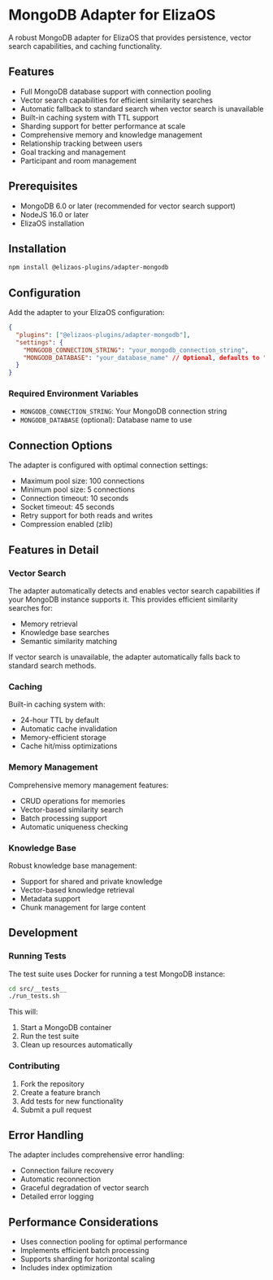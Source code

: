 # MongoDB Adapter for ElizaOS

A robust MongoDB adapter for ElizaOS that provides persistence, vector search capabilities, and caching functionality.

## Features

- Full MongoDB database support with connection pooling
- Vector search capabilities for efficient similarity searches
- Automatic fallback to standard search when vector search is unavailable
- Built-in caching system with TTL support
- Sharding support for better performance at scale
- Comprehensive memory and knowledge management
- Relationship tracking between users
- Goal tracking and management
- Participant and room management

## Prerequisites

- MongoDB 6.0 or later (recommended for vector search support)
- NodeJS 16.0 or later
- ElizaOS installation

## Installation

```bash
npm install @elizaos-plugins/adapter-mongodb
```

## Configuration

Add the adapter to your ElizaOS configuration:

```json
{
  "plugins": ["@elizaos-plugins/adapter-mongodb"],
  "settings": {
    "MONGODB_CONNECTION_STRING": "your_mongodb_connection_string",
    "MONGODB_DATABASE": "your_database_name" // Optional, defaults to "elizaAgent"
  }
}
```

### Required Environment Variables

- `MONGODB_CONNECTION_STRING`: Your MongoDB connection string
- `MONGODB_DATABASE` (optional): Database name to use

## Connection Options

The adapter is configured with optimal connection settings:

- Maximum pool size: 100 connections
- Minimum pool size: 5 connections
- Connection timeout: 10 seconds
- Socket timeout: 45 seconds
- Retry support for both reads and writes
- Compression enabled (zlib)

## Features in Detail

### Vector Search

The adapter automatically detects and enables vector search capabilities if your MongoDB instance supports it. This provides efficient similarity searches for:

- Memory retrieval
- Knowledge base searches
- Semantic similarity matching

If vector search is unavailable, the adapter automatically falls back to standard search methods.

### Caching

Built-in caching system with:

- 24-hour TTL by default
- Automatic cache invalidation
- Memory-efficient storage
- Cache hit/miss optimizations

### Memory Management

Comprehensive memory management features:

- CRUD operations for memories
- Vector-based similarity search
- Batch processing support
- Automatic uniqueness checking

### Knowledge Base

Robust knowledge base management:

- Support for shared and private knowledge
- Vector-based knowledge retrieval
- Metadata support
- Chunk management for large content

## Development

### Running Tests

The test suite uses Docker for running a test MongoDB instance:

```bash
cd src/__tests__
./run_tests.sh
```

This will:

1. Start a MongoDB container
2. Run the test suite
3. Clean up resources automatically

### Contributing

1. Fork the repository
2. Create a feature branch
3. Add tests for new functionality
4. Submit a pull request

## Error Handling

The adapter includes comprehensive error handling:

- Connection failure recovery
- Automatic reconnection
- Graceful degradation of vector search
- Detailed error logging

## Performance Considerations

- Uses connection pooling for optimal performance
- Implements efficient batch processing
- Supports sharding for horizontal scaling
- Includes index optimization
